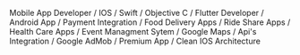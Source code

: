 Mobile App Developer / IOS / Swift / Objective C / Flutter Developer / Android App / Payment Integration / Food Delivery Apps / Ride Share Apps / Health Care Apps / Event Managment Sytem / Google Maps / Api's Integration / Google AdMob / Premium App / Clean IOS Architecture



<!---
zeeshanbiit/zeeshanbiit is a ✨ special ✨ repository because its `README.md` (this file) appears on your GitHub profile.
You can click the Preview link to take a look at your changes.
--->
